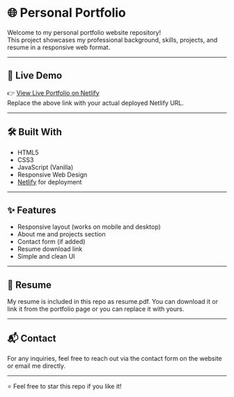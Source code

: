 # 🌐 Personal Portfolio

Welcome to my personal portfolio website repository!  
This project showcases my professional background, skills, projects, and resume in a responsive web format.

---

## 🔗 Live Demo

👉 [View Live Portfolio on Netlify](https://your-netlify-link-here.netlify.app)  
Replace the above link with your actual deployed Netlify URL.

---


## 🛠 Built With

- HTML5
- CSS3
- JavaScript (Vanilla)
- Responsive Web Design
- [Netlify](https://www.netlify.com/) for deployment

---

## ✨ Features

- Responsive layout (works on mobile and desktop)
- About me and projects section
- Contact form (if added)
- Resume download link
- Simple and clean UI

---


## 📄 Resume

My resume is included in this repo as resume.pdf. You can download it or link it from the portfolio page or you can replace it with yours.

---

## 📬 Contact

For any inquiries, feel free to reach out via the contact form on the website or email me directly.

---

⭐ Feel free to star this repo if you like it!
